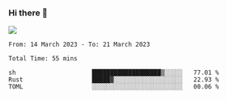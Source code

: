 ### Hi there 👋️

![](https://komarev.com/ghpvc/?username=Loner1024)

<!--START_SECTION:waka-->

```text
From: 14 March 2023 - To: 21 March 2023

Total Time: 55 mins

sh                     ███████████████████▒░░░░░   77.01 %
Rust                   █████▓░░░░░░░░░░░░░░░░░░░   22.93 %
TOML                   ░░░░░░░░░░░░░░░░░░░░░░░░░   00.06 %
```

<!--END_SECTION:waka-->



